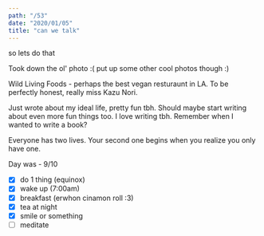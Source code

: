 ```yaml
---
path: "/53"
date: "2020/01/05"
title: "can we talk"
---
```


so lets do that

Took down the ol' photo :( put up some other cool photos though :)

Wild Living Foods - perhaps the best vegan resturaunt in LA. To be perfectly honest, really miss Kazu Nori.

Just wrote about my ideal life, pretty fun tbh. Should maybe start writing about even more fun things too. I love writing tbh. Remember when I wanted to write a book?

Everyone has two lives. Your second one begins when you realize you only have one.

Day was - 9/10

- [x] do 1 thing (equinox)
- [x] wake up (7:00am)
- [x] breakfast (erwhon cinamon roll :3)
- [x] tea at night
- [x] smile or something
- [ ] meditate
